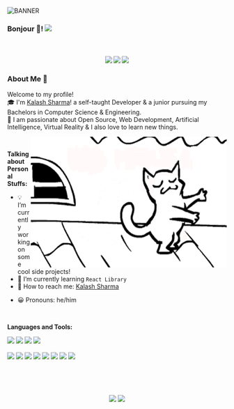 ![BANNER](https://user-images.githubusercontent.com/54969439/161329626-8b9c672c-214e-4295-9b40-3f2f254ada21.png)

### Bonjour :ghost:! <img src="https://media.giphy.com/media/hvRJCLFzcasrR4ia7z/giphy.gif" width="25px"> 
<br />

<h5 align="center">
    <a href="https://www.kalashsharma.com/" target="_blank" title="LinkedIn Profile"><img src="https://img.shields.io/badge/website-000000?style=for-the-badge&logo=About.me&logoColor=white"></a>
    <a href="https://www.linkedin.com/in/kalashsharma99/" target="_blank" title="LinkedIn Profile"><img src="https://img.shields.io/badge/LinkedIn-0077B5?style=for-the-badge&logo=linkedin&logoColor=white"></a>
  <a href="https://twitter.com/kalashsharma99" target="_blank" title="Twitter Profile"><img src="https://img.shields.io/badge/Twitter-1DA1F2?style=for-the-badge&logo=twitter&logoColor=white"></a>
    
</h5>

### About Me 🚀
Welcome to my profile!<br />
:mortar_board:  I'm [Kalash Sharma](https://www.linkedin.com/in/kalashsharma99/)! a self-taught Developer & a junior pursuing my Bachelors in Computer Science & Engineering. <br />
:beginner: I am passionate about Open Source, Web Development, Artificial Intelligence, Virtual Reality & I also love to learn new things. <br />

<img align="right" src="cat-dancing.gif" width="450" height="300" />
<br />

**Talking about Personal Stuffs:**

- :bulb: I’m currently working on some cool side projects!
- 🌱 I’m currently learning `React Library`
- :satellite: How to reach me: [Kalash Sharma](https://www.linkedin.com/in/kalashsharma99/)
<!-- - :confused: I’m looking for help with Django -->
- :grinning: Pronouns: he/him

<br />

**Languages and Tools:** 
<p align="left">
  <code><img src="https://img.shields.io/badge/C-00599C?style=for-the-badge&logo=c&logoColor=white"></code>
  <code><img src="https://img.shields.io/badge/Java-ED8B00?style=for-the-badge&logo=java&logoColor=white"></code>
  <code><img src="https://img.shields.io/badge/Python-14354C?style=for-the-badge&logo=python&logoColor=white"></code>
  <code><img src="https://img.shields.io/badge/JavaScript-F7DF1E?style=for-the-badge&logo=javascript&logoColor=black"></code>
  <br /><br />
  <code><img src="https://img.shields.io/badge/HTML5-E34F26?style=for-the-badge&logo=html5&logoColor=white"></code>
  <code><img src="https://img.shields.io/badge/CSS3-1572B6?style=for-the-badge&logo=css3&logoColor=white"></code>
  <code><img src="https://img.shields.io/badge/Node.js-43853D?style=for-the-badge&logo=node.js&logoColor=white"></code>
  <code><img src="https://img.shields.io/badge/React-20232A?style=for-the-badge&logo=react&logoColor=61DAFB"></code>
   <code><img src="https://img.shields.io/badge/Tailwind_CSS-38B2AC?style=for-the-badge&logo=tailwind-css&logoColor=white"></code>
  <code><img src="https://img.shields.io/badge/Express.js-000000?style=for-the-badge&logo=express&logoColor=white"></code>
  <code><img src="https://img.shields.io/badge/Bootstrap-563D7C?style=for-the-badge&logo=bootstrap&logoColor=white"></code>
  <code><img src="https://img.shields.io/badge/MongoDB-4EA94B?style=for-the-badge&logo=mongodb&logoColor=white"></code>
  <br /><br />
</p>
<br />
<br />

<p align=center>
  <img width=420 src="https://github-readme-streak-stats.herokuapp.com/?user=k99sharma&theme=tokyonight" />
  <img width=420 src="https://github-readme-stats.vercel.app/api?username=k99sharma&show_icons=true&theme=tokyonight" />
</p>
